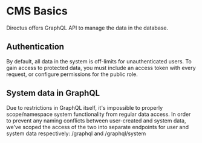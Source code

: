 # CMS Basics

Directus offers GraphQL API to manage the data in the database.

## Authentication

By default, all data in the system is off-limits for unauthenticated users. To gain access to protected data, you must include an access token with every request, or configure permissions for the public role.

## System data in GraphQL

Due to restrictions in GraphQL itself, it's impossible to properly scope/namespace system functionality from regular data access. In order to prevent any naming conflicts between user-created and system data, we've scoped the access of the two into separate endpoints for user and system data respectively: /graphql and /graphql/system

